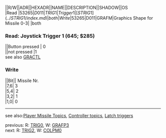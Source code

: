 ||R/W||ADR||HEXADR||NAME||DESCRIPTION||SHADOW||OS  
|Read |53265|$D011|TRIG1|Trigger 1|[STRIG1](../STRIG1/index.md)|both  
|Write|53265|$D011|GRAFM|Graphics Shape for Missile 0-3| |both  
  
### Read: Joystick Trigger 1 (645; $285)  
||Button pressed | 0  
||not pressed |1  
see also [GRACTL](../GRACTL/index.md)  
### Write  
||Bit|| Missile Nr.  
|7,6| 3  
|5,4| 2  
|3,2| 1  
|1,0| 0  
  
---
see also:[Player Missile Topics](../Pm_topics/index.md), [Controller topics](../Controller_topics/index.md), [Latch triggers](../GRACTL/index.md)  
  
previous: R: [TRIG0](../GRAFP3/index.md), W: [GRAFP3](../GRAFP3/index.md)   
next: R: [TRIG2](../COLPM0/index.md), W: [COLPM0](../COLPM0/index.md)  
